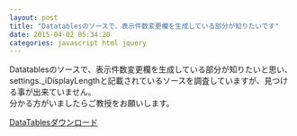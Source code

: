 ```yaml
---
layout: post
title: "Datatablesのソースで、表示件数変更欄を生成している部分が知りたいです"
date: 2015-04-02 05:34:20
categories: javascript html jquery
---
```

<p>Datatablesのソースで、表示件数変更欄を生成している部分が知りたいと思い、<br>
settings._iDisplayLengthと記載されているソースを調査していますが、見つける事が出来ていません。<br>
分かる方がいましたらご教授をお願いします。</p>

<p><a href="http://datatables.net/download/" rel="nofollow">DataTablesダウンロード</a></p>
